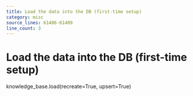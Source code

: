 ```yaml
---
title: Load the data into the DB (first-time setup)
category: misc
source_lines: 61406-61409
line_count: 3
---
```


# Load the data into the DB (first-time setup)
knowledge_base.load(recreate=True, upsert=True)


